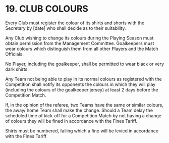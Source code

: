 # 19. CLUB COLOURS   
Every Club must register the colour of its shirts and shorts with the Secretary by [date] who shall decide as to their suitability.

Any Club wishing to change its colours during the Playing Season must obtain permission from the Management Committee.
Goalkeepers must wear colours which distinguish them from all other Players and the Match Officials.

No Player, including the goalkeeper, shall be permitted to wear black or very dark shirts.

Any Team not being able to play in its normal colours as registered with the Competition shall notify its opponents the colours in which they will play (including the colours of the goalkeeper jersey)  at least  2  days before the Competition Match.

If, in the opinion of the referee, two Teams have the same or similar colours, the away/ home Team shall make the change. Should a Team delay the scheduled time of kick-off for a Competition Match by not having a change of colours they will be fined in accordance with the Fines Tariff. 

Shirts must be numbered, failing which a fine will be levied in accordance with the Fines Tariff
